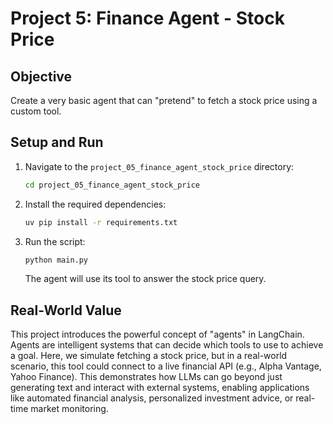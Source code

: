 # Project 5: Finance Agent - Stock Price

## Objective
Create a very basic agent that can "pretend" to fetch a stock price using a custom tool.

## Setup and Run
1.  Navigate to the `project_05_finance_agent_stock_price` directory:
    ```bash
    cd project_05_finance_agent_stock_price
    ```
2.  Install the required dependencies:
    ```bash
    uv pip install -r requirements.txt
    ```
3.  Run the script:
    ```bash
    python main.py
    ```
    The agent will use its tool to answer the stock price query.

## Real-World Value
This project introduces the powerful concept of "agents" in LangChain. Agents are intelligent systems that can decide which tools to use to achieve a goal. Here, we simulate fetching a stock price, but in a real-world scenario, this tool could connect to a live financial API (e.g., Alpha Vantage, Yahoo Finance). This demonstrates how LLMs can go beyond just generating text and interact with external systems, enabling applications like automated financial analysis, personalized investment advice, or real-time market monitoring.
